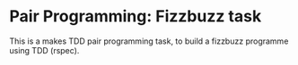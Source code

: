 # Pair Programming: Fizzbuzz task #

This is a makes TDD pair programming task, to build a fizzbuzz programme using TDD (rspec).
